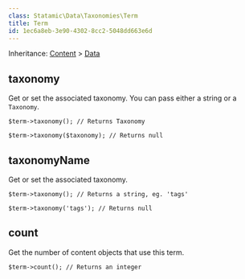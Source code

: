 ```yaml
---
class: Statamic\Data\Taxonomies\Term
title: Term
id: 1ec6a8eb-3e90-4302-8cc2-5048dd663e6d
---
```

Inheritance: [Content](/addons/api/content) > [Data](/addons/api/data)

## taxonomy

Get or set the associated taxonomy. You can pass either a string or a `Taxonomy`.

```
$term->taxonomy(); // Returns Taxonomy
```
```
$term->taxonomy($taxonomy); // Returns null
```

## taxonomyName

Get or set the associated taxonomy.

```
$term->taxonomy(); // Returns a string, eg. 'tags'
```
```
$term->taxonomy('tags'); // Returns null
```

## count

Get the number of content objects that use this term.

```
$term->count(); // Returns an integer
```
